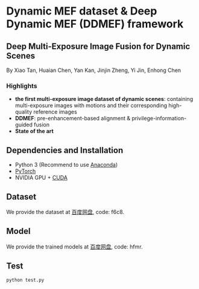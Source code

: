 # Dynamic MEF dataset & Deep Dynamic MEF (DDMEF) framework
##  Deep Multi-Exposure Image Fusion for Dynamic Scenes
By Xiao Tan, Huaian Chen, Yan Kan, Jinjin Zheng, Yi Jin, Enhong Chen

### Highlights
- **the first multi-exposure image dataset of dynamic scenes**: containing multi-exposure images with motions and their corresponding high-quality reference images
- **DDMEF**: pre-enhancement-based alignment & privilege-information-guided fusion
- **State of the art**

## Dependencies and Installation

- Python 3 (Recommend to use [Anaconda](https://www.anaconda.com/download/#linux))
- [PyTorch](https://pytorch.org/)
- NVIDIA GPU + [CUDA](https://developer.nvidia.com/cuda-downloads)


## Dataset
We provide the dataset at [百度网盘](https://pan.baidu.com/s/1qC7oRW9xb1hsTimAQr_H4A), code: f6c8. 

## Model
We provide the trained models at [百度网盘](https://pan.baidu.com/s/1X1zzfEbOnzunDnEjPxorYg), code: hfmr.

## Test
  ```
  python test.py
  ```

